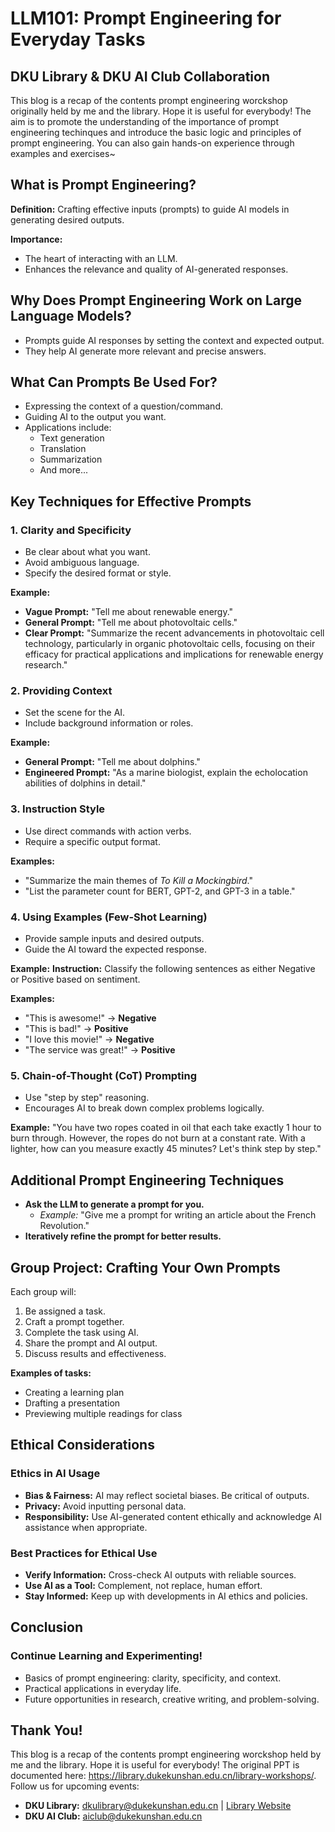 # LLM101: Prompt Engineering for Everyday Tasks

## DKU Library & DKU AI Club Collaboration
This blog is a recap of the contents prompt engineering worckshop originally held by me and the library. Hope it is useful for everybody! The aim is to promote the understanding of the importance of prompt engineering techinques and introduce the basic logic and principles of prompt engineering. You can also gain hands-on experience through examples and exercises~

## What is Prompt Engineering?
**Definition:** Crafting effective inputs (prompts) to guide AI models in generating desired outputs.

**Importance:**
- The heart of interacting with an LLM.
- Enhances the relevance and quality of AI-generated responses.

## Why Does Prompt Engineering Work on Large Language Models?
- Prompts guide AI responses by setting the context and expected output.
- They help AI generate more relevant and precise answers.

## What Can Prompts Be Used For?
- Expressing the context of a question/command.
- Guiding AI to the output you want.
- Applications include:
  - Text generation
  - Translation
  - Summarization
  - And more...

## Key Techniques for Effective Prompts
### 1. Clarity and Specificity
- Be clear about what you want.
- Avoid ambiguous language.
- Specify the desired format or style.

**Example:**
- **Vague Prompt:** "Tell me about renewable energy."
- **General Prompt:** "Tell me about photovoltaic cells."
- **Clear Prompt:** "Summarize the recent advancements in photovoltaic cell technology, particularly in organic photovoltaic cells, focusing on their efficacy for practical applications and implications for renewable energy research."

### 2. Providing Context
- Set the scene for the AI.
- Include background information or roles.

**Example:**
- **General Prompt:** "Tell me about dolphins."
- **Engineered Prompt:** "As a marine biologist, explain the echolocation abilities of dolphins in detail."

### 3. Instruction Style
- Use direct commands with action verbs.
- Require a specific output format.

**Examples:**
- "Summarize the main themes of *To Kill a Mockingbird*."
- "List the parameter count for BERT, GPT-2, and GPT-3 in a table."

### 4. Using Examples (Few-Shot Learning)
- Provide sample inputs and desired outputs.
- Guide the AI toward the expected response.

**Example:**
**Instruction:** Classify the following sentences as either Negative or Positive based on sentiment.

**Examples:**
- "This is awesome!" → **Negative**
- "This is bad!" → **Positive**
- "I love this movie!" → **Negative**
- "The service was great!" → **Positive**

### 5. Chain-of-Thought (CoT) Prompting
- Use "step by step" reasoning.
- Encourages AI to break down complex problems logically.

**Example:**
"You have two ropes coated in oil that each take exactly 1 hour to burn through. However, the ropes do not burn at a constant rate. With a lighter, how can you measure exactly 45 minutes? Let's think step by step."

## Additional Prompt Engineering Techniques
- **Ask the LLM to generate a prompt for you.**
  - *Example:* "Give me a prompt for writing an article about the French Revolution."
- **Iteratively refine the prompt for better results.**

## Group Project: Crafting Your Own Prompts
Each group will:
1. Be assigned a task.
2. Craft a prompt together.
3. Complete the task using AI.
4. Share the prompt and AI output.
5. Discuss results and effectiveness.

**Examples of tasks:**
- Creating a learning plan
- Drafting a presentation
- Previewing multiple readings for class

## Ethical Considerations
### Ethics in AI Usage
- **Bias & Fairness:** AI may reflect societal biases. Be critical of outputs.
- **Privacy:** Avoid inputting personal data.
- **Responsibility:** Use AI-generated content ethically and acknowledge AI assistance when appropriate.

### Best Practices for Ethical Use
- **Verify Information:** Cross-check AI outputs with reliable sources.
- **Use AI as a Tool:** Complement, not replace, human effort.
- **Stay Informed:** Keep up with developments in AI ethics and policies.

## Conclusion
### Continue Learning and Experimenting!
- Basics of prompt engineering: clarity, specificity, and context.
- Practical applications in everyday life.
- Future opportunities in research, creative writing, and problem-solving.

## Thank You!
This blog is a recap of the contents prompt engineering worckshop held by me and the library. Hope it is useful for everybody! The original PPT is documented here: https://library.dukekunshan.edu.cn/library-workshops/.
Follow us for upcoming events:
- **DKU Library:** dkulibrary@dukekunshan.edu.cn | [Library Website](https://library.dukekunshan.edu.cn/)
- **DKU AI Club:** aiclub@dukekunshan.edu.cn


